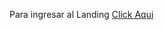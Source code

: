 <p>Para ingresar al Landing <a href="https://github.com/SebastianCerpa/landing.github.io">Click Aqui</a></p>
